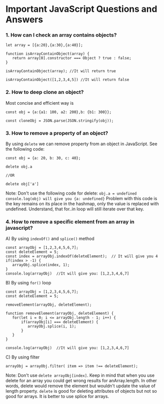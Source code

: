 # Important JavaScript Questions and Answers

### 1. How can I check an array contains objects?

```
let array = [{a:20},{a:30},{a:40}];

function isArrayContainObject(array) {
   return array[0].constructor === Object ? true : false;
}

isArrayContainObject(array); //It will return true

isArrayContainObject([1,2,3,4,5]) //It will return false
```
### 2. How to deep clone an object?

Most concise and efficient way is 

```
const obj = {a:{a1: 100, a2: 200},b: {b1: 300}};

const cloneObj = JSON.parse(JSON.stringify(obj));
```
### 3. How to remove a property of an object?

By using ```delete``` we can remove property from an object in JavaScript. See the following code:

```
const obj = {a: 20, b: 30, c: 40};

delete obj.a

//OR

delete obj['a']
```
Note: Don't use the following code for delete:
```obj.a = undefined```
```console.log(obj) will give you {a: undefined}```
Problem with this code is the key remains on its place in the hashmap, only the value is replaced with undefined. 
Understand, that for..in loop will still iterate over that key.

### 4. How to remove a specific element from an array in javascript?
A) By using ```indexOf()``` and ```splice()``` method
```
const arrayObj = [1,2,3,4,5,6,7];
const deleteElement = 5;
const index = arrayObj.indexOf(deleteElement);  // It will give you 4
if(index > -1) {
   arrayObj.splice(index, 1);  
}
console.log(arrayObj)  //It will give you: [1,2,3,4,6,7]
```
B) By using ```for()``` loop
```
const arrayObj = [1,2,3,4,5,6,7];
const deleteElement = 5;

removeElement(arrayObj, deleteElement);

function removeElement(arrayObj, deleteElement) {
   for(let i = 0; i <= arrayObj.length - 1; i++) {
       if(arrayObj[i] === deleteElement) {
          arrayObj.splice(i, 1);
       }
   }
}

console.log(arrayObj)  //It will give you: [1,2,3,4,6,7]
```
C) By using filter
```
arrayObj = arrayObj.filter( item => item !== deleteElement);
```
Note: Don't use  ```delete arrayObj[index]```. Keep in mind that when you use delete for an array you could get wrong results for anArray.length. In other words, delete would remove the element but wouldn't update the value of length property. ```delete``` is good for deleting attributes of objects but not so good for arrays. It is better to use splice for arrays.


